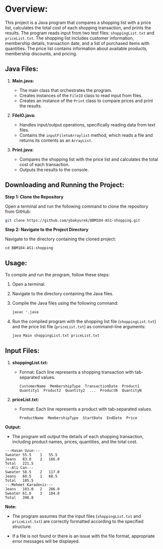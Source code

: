 # **Overview:**

This project is a Java program that compares a shopping list with a price list, calculates the total cost of each shopping transaction, and prints the results. The program reads input from two text files: `shoppingList.txt` and `priceList.txt`. The shopping list includes customer information, membership details, transaction date, and a list of purchased items with quantities. The price list contains information about available products, membership discounts, and pricing.

## **Java Files:**

1. **Main.java:**
   - The main class that orchestrates the program.
   - Creates instances of the `FileIO` class to read input from files.
   - Creates an instance of the `Print` class to compare prices and print the results.

2. **FileIO.java:**
   - Handles input/output operations, specifically reading data from text files.
   - Contains the `inputFiletoArraylist` method, which reads a file and returns its contents as an `ArrayList`.

3. **Print.java:**
   - Compares the shopping list with the price list and calculates the total cost of each transaction.
   - Outputs the results to the console.

## **Downloading and Running the Project:**

**Step 1: Clone the Repository**

Open a terminal and run the following command to clone the repository from GitHub:

```bash
git clone https://github.com/ybakyurek/BBM104-AS1-shopping.git
```

**Step 2: Navigate to the Project Directory**

Navigate to the directory containing the cloned project:

```
cd BBM104-AS1-shopping
```

## **Usage:**

To compile and run the program, follow these steps:

1. Open a terminal.

2. Navigate to the directory containing the Java files.

3. Compile the Java files using the following command:
   ```bash
   javac *.java
   ```

4. Run the compiled program with the shopping list file (`shoppingList.txt`) and the price list file (`priceList.txt`) as command-line arguments:
   ```bash
   java Main shoppingList.txt priceList.txt
   ```

## **Input Files:**

1. **shoppingList.txt:**
   
   - Format: Each line represents a shopping transaction with tab-separated values.
     ```
     CustomerName  MembershipType  TransactionDate  Product1  Quantity1  Product2  Quantity2  ...  ProductN  QuantityN
     ```
   
2. **priceList.txt:**
   - Format: Each line represents a product with tab-separated values.
     ```
     ProductName  MembershipType  StartDate  EndDate  Price
     ```

**Output:**

- The program will output the details of each shopping transaction, including product names, prices, quantities, and the total cost.

```
---Hasan Uzun---
Sweater	55.5 	1	55.5
Jeans	83.0	2	166.0
Total	221.5
---Ali Can---
Sweater	58.5	2	117.0
Jeans	68.5 	1	68.5
Total	185.5
---Mehmet Karadeniz---
Jeans	103.0	2	206.0
Sweater	61.6	3	184.8
Total	390.8

```

**Note:**

- The program assumes that the input files (`shoppingList.txt` and `priceList.txt`) are correctly formatted according to the specified structure.

- If a file is not found or there is an issue with the file format, appropriate error messages will be displayed.
